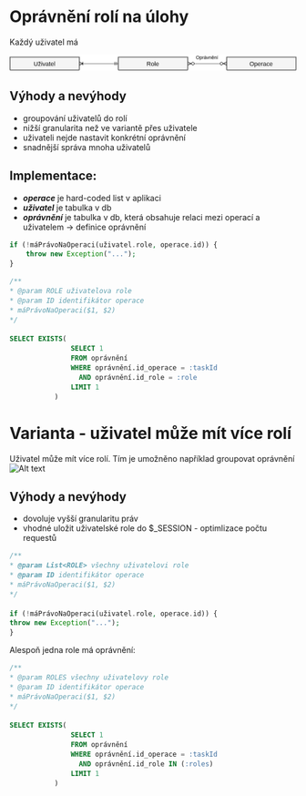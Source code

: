 # Oprávnění rolí na úlohy

Každý uživatel má

![Alt text](./data/4.png)

## Výhody a nevýhody

- groupování uživatelů do rolí
- nižší granularita než ve variantě přes uživatele
- uživateli nejde nastavit konkrétní oprávnění
- snadnější správa mnoha uživatelů

## Implementace:

- **_operace_** je hard-coded list v aplikaci
- **_uživatel_** je tabulka v db
- **_oprávnění_** je tabulka v db, která obsahuje relaci mezi operací a uživatelem -> definice oprávnění

```php
if (!máPrávoNaOperaci(uživatel.role, operace.id)) {
    throw new Exception("...");
}
````

```sql
/**
* @param ROLE uživatelova role
* @param ID identifikátor operace
* máPrávoNaOperaci($1, $2)
*/

SELECT EXISTS(
               SELECT 1
               FROM oprávnění
               WHERE oprávnění.id_operace = :taskId
                 AND oprávnění.id_role = :role
               LIMIT 1
           )
````

# Varianta - uživatel může mít více rolí

Uživatel může mít více rolí. Tím je umožněno například groupovat oprávnění
![Alt text](./data/5.png)

## Výhody a nevýhody

- dovoluje vyšší granularitu práv
- vhodné uložit uživatelské role do $_SESSION - optimlizace počtu requestů

```php
/**
* @param List<ROLE> všechny uživatelovi role
* @param ID identifikátor operace
* máPrávoNaOperaci($1, $2)
*/

if (!máPrávoNaOperaci(uživatel.role, operace.id)) {
throw new Exception("...");
}
````
Alespoň jedna role má oprávnění:
```sql
/**
* @param ROLES všechny uživatelovy role
* @param ID identifikátor operace
* máPrávoNaOperaci($1, $2)
*/

SELECT EXISTS(
               SELECT 1
               FROM oprávnění
               WHERE oprávnění.id_operace = :taskId
                 AND oprávnění.id_role IN (:roles)
               LIMIT 1
           )
````





